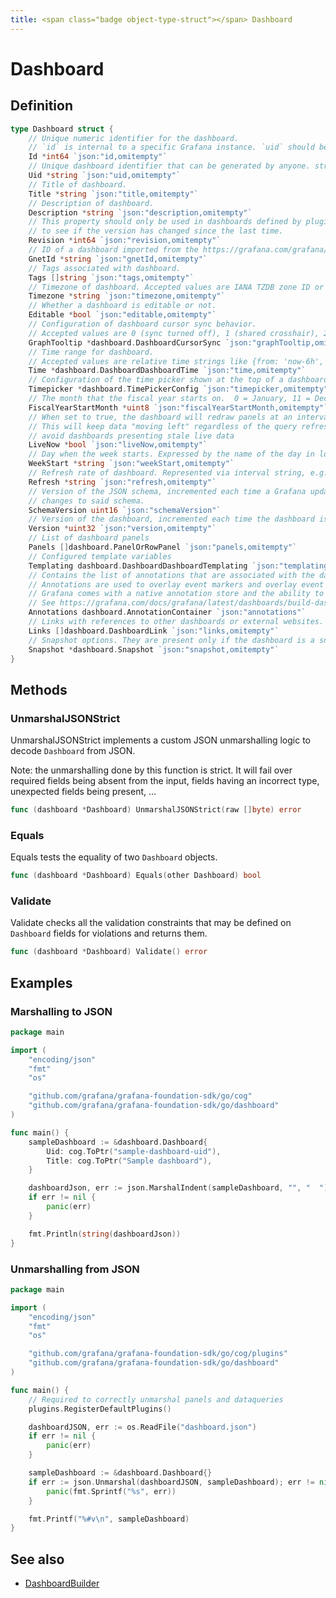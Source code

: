 ```yaml
---
title: <span class="badge object-type-struct"></span> Dashboard
---
```

# <span class="badge object-type-struct"></span> Dashboard

## Definition

```go
type Dashboard struct {
    // Unique numeric identifier for the dashboard.
    // `id` is internal to a specific Grafana instance. `uid` should be used to identify a dashboard across Grafana instances.
    Id *int64 `json:"id,omitempty"`
    // Unique dashboard identifier that can be generated by anyone. string (8-40)
    Uid *string `json:"uid,omitempty"`
    // Title of dashboard.
    Title *string `json:"title,omitempty"`
    // Description of dashboard.
    Description *string `json:"description,omitempty"`
    // This property should only be used in dashboards defined by plugins.  It is a quick check
    // to see if the version has changed since the last time.
    Revision *int64 `json:"revision,omitempty"`
    // ID of a dashboard imported from the https://grafana.com/grafana/dashboards/ portal
    GnetId *string `json:"gnetId,omitempty"`
    // Tags associated with dashboard.
    Tags []string `json:"tags,omitempty"`
    // Timezone of dashboard. Accepted values are IANA TZDB zone ID or "browser" or "utc".
    Timezone *string `json:"timezone,omitempty"`
    // Whether a dashboard is editable or not.
    Editable *bool `json:"editable,omitempty"`
    // Configuration of dashboard cursor sync behavior.
    // Accepted values are 0 (sync turned off), 1 (shared crosshair), 2 (shared crosshair and tooltip).
    GraphTooltip *dashboard.DashboardCursorSync `json:"graphTooltip,omitempty"`
    // Time range for dashboard.
    // Accepted values are relative time strings like {from: 'now-6h', to: 'now'} or absolute time strings like {from: '2020-07-10T08:00:00.000Z', to: '2020-07-10T14:00:00.000Z'}.
    Time *dashboard.DashboardDashboardTime `json:"time,omitempty"`
    // Configuration of the time picker shown at the top of a dashboard.
    Timepicker *dashboard.TimePickerConfig `json:"timepicker,omitempty"`
    // The month that the fiscal year starts on.  0 = January, 11 = December
    FiscalYearStartMonth *uint8 `json:"fiscalYearStartMonth,omitempty"`
    // When set to true, the dashboard will redraw panels at an interval matching the pixel width.
    // This will keep data "moving left" regardless of the query refresh rate. This setting helps
    // avoid dashboards presenting stale live data
    LiveNow *bool `json:"liveNow,omitempty"`
    // Day when the week starts. Expressed by the name of the day in lowercase, e.g. "monday".
    WeekStart *string `json:"weekStart,omitempty"`
    // Refresh rate of dashboard. Represented via interval string, e.g. "5s", "1m", "1h", "1d".
    Refresh *string `json:"refresh,omitempty"`
    // Version of the JSON schema, incremented each time a Grafana update brings
    // changes to said schema.
    SchemaVersion uint16 `json:"schemaVersion"`
    // Version of the dashboard, incremented each time the dashboard is updated.
    Version *uint32 `json:"version,omitempty"`
    // List of dashboard panels
    Panels []dashboard.PanelOrRowPanel `json:"panels,omitempty"`
    // Configured template variables
    Templating dashboard.DashboardDashboardTemplating `json:"templating"`
    // Contains the list of annotations that are associated with the dashboard.
    // Annotations are used to overlay event markers and overlay event tags on graphs.
    // Grafana comes with a native annotation store and the ability to add annotation events directly from the graph panel or via the HTTP API.
    // See https://grafana.com/docs/grafana/latest/dashboards/build-dashboards/annotate-visualizations/
    Annotations dashboard.AnnotationContainer `json:"annotations"`
    // Links with references to other dashboards or external websites.
    Links []dashboard.DashboardLink `json:"links,omitempty"`
    // Snapshot options. They are present only if the dashboard is a snapshot.
    Snapshot *dashboard.Snapshot `json:"snapshot,omitempty"`
}
```
## Methods

### <span class="badge object-method"></span> UnmarshalJSONStrict

UnmarshalJSONStrict implements a custom JSON unmarshalling logic to decode `Dashboard` from JSON.

Note: the unmarshalling done by this function is strict. It will fail over required fields being absent from the input, fields having an incorrect type, unexpected fields being present, …

```go
func (dashboard *Dashboard) UnmarshalJSONStrict(raw []byte) error
```

### <span class="badge object-method"></span> Equals

Equals tests the equality of two `Dashboard` objects.

```go
func (dashboard *Dashboard) Equals(other Dashboard) bool
```

### <span class="badge object-method"></span> Validate

Validate checks all the validation constraints that may be defined on `Dashboard` fields for violations and returns them.

```go
func (dashboard *Dashboard) Validate() error
```

## Examples

### Marshalling to JSON

```go
package main

import (
    "encoding/json"
    "fmt"
    "os"

    "github.com/grafana/grafana-foundation-sdk/go/cog"
    "github.com/grafana/grafana-foundation-sdk/go/dashboard"
)

func main() {
    sampleDashboard := &dashboard.Dashboard{
        Uid: cog.ToPtr("sample-dashboard-uid"),
        Title: cog.ToPtr("Sample dashboard"),
    }

    dashboardJson, err := json.MarshalIndent(sampleDashboard, "", "  ")
    if err != nil {
        panic(err)
    }

    fmt.Println(string(dashboardJson))
}
```

### Unmarshalling from JSON

```go
package main

import (
    "encoding/json"
    "fmt"
    "os"

    "github.com/grafana/grafana-foundation-sdk/go/cog/plugins"
    "github.com/grafana/grafana-foundation-sdk/go/dashboard"
)

func main() {
    // Required to correctly unmarshal panels and dataqueries
    plugins.RegisterDefaultPlugins()

    dashboardJSON, err := os.ReadFile("dashboard.json")
    if err != nil {
        panic(err)
    }

    sampleDashboard := &dashboard.Dashboard{}
    if err := json.Unmarshal(dashboardJSON, sampleDashboard); err != nil {
        panic(fmt.Sprintf("%s", err))
    }

    fmt.Printf("%#v\n", sampleDashboard)
}
```
## See also

 * <span class="badge builder"></span> [DashboardBuilder](./builder-DashboardBuilder.md)

